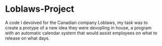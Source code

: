 # Loblaws-Project
A code I devolved for the Canadian company Loblaws, my task was to create a protype of a new idea they were devopling in house, a program with an automatic calendar system that would assist employees on what to release on what days.
